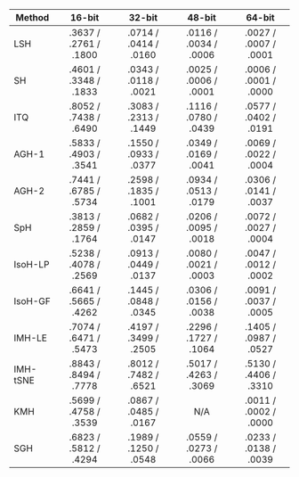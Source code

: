 | Method   | 16-bit                | 32-bit                | 48-bit                | 64-bit                |
|----------|:---------------------:|:---------------------:|:---------------------:|:---------------------:|
| LSH      | .3637 / .2761 / .1800 | .0714 / .0414 / .0160 | .0116 / .0034 / .0006 | .0027 / .0007 / .0001 |
| SH       | .4601 / .3348 / .1833 | .0343 / .0118 / .0021 | .0025 / .0006 / .0001 | .0006 / .0001 / .0000 |
| ITQ      | .8052 / .7438 / .6490 | .3083 / .2313 / .1449 | .1116 / .0780 / .0439 | .0577 / .0402 / .0191 |
| AGH-1    | .5833 / .4903 / .3541 | .1550 / .0933 / .0377 | .0349 / .0169 / .0041 | .0069 / .0022 / .0004 |
| AGH-2    | .7441 / .6785 / .5734 | .2598 / .1835 / .1001 | .0934 / .0513 / .0179 | .0306 / .0141 / .0037 |
| SpH      | .3813 / .2859 / .1764 | .0682 / .0395 / .0147 | .0206 / .0095 / .0018 | .0072 / .0027 / .0004 |
| IsoH-LP  | .5238 / .4078 / .2569 | .0913 / .0449 / .0137 | .0080 / .0021 / .0003 | .0047 / .0012 / .0002 |
| IsoH-GF  | .6641 / .5665 / .4262 | .1445 / .0848 / .0345 | .0306 / .0156 / .0038 | .0091 / .0037 / .0005 |
| IMH-LE   | .7074 / .6471 / .5473 | .4197 / .3499 / .2505 | .2296 / .1727 / .1064 | .1405 / .0987 / .0527 |
| IMH-tSNE | .8843 / .8494 / .7778 | .8012 / .7482 / .6521 | .5017 / .4263 / .3069 | .5130 / .4406 / .3310 |
| KMH      | .5699 / .4758 / .3539 | .0867 / .0485 / .0167 | N/A                   | .0011 / .0002 / .0000 |
| SGH      | .6823 / .5812 / .4294 | .1989 / .1250 / .0548 | .0559 / .0273 / .0066 | .0233 / .0138 / .0039 |
